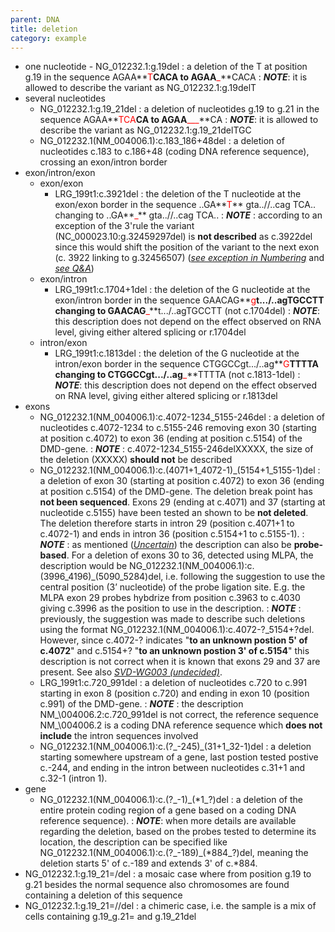 ```yaml
---
parent: DNA
title: deletion
category: example
---
```


*	one nucleotide - NG\_012232.1:g.19del
:	a deletion of the T at position g.19 in the sequence AGAA**<font color="red">T</font>**CACA to AGAA**<font color="red">_</font>**CACA
:	_**NOTE**_: it is allowed to describe the variant as NG\_012232.1:g.19delT 
*	several nucleotides
	*	NG\_012232.1:g.19\_21del
	:	a deletion of nucleotides g.19 to g.21 in the sequence AGAA**<font color="red">TCA</font>**CA to AGAA**<font color="red">___</font>**CA
	:	_**NOTE**_: it is allowed to describe the variant as NG\_012232.1:g.19\_21delTGC 
	*	NG\_012232.1(NM\_004006.1):c.183\_186+48del
	:	a deletion of nucleotides c.183 to c.186+48 (coding DNA reference sequence), crossing an exon/intron border
*	exon/intron/exon
	*	exon/exon
		*	LRG_199t1:c.3921del
		:	the deletion of the T nucleotide at the exon/exon border in the sequence ..GA**<font color="red">T</font>** gta..//..cag TCA.. changing to ..GA**<font color="red">_</font>** gta..//..cag TCA..
		:	_**NOTE**_ : according to an exception of the 3'rule the variant (NC\_000023.10:g.32459297del) is **not described** as c.3922del since this would shift the position of the variant to the next exon (c. 3922 linking to g.32456507) ([_see exception in Numbering_](/bg-material/numbering/#DNAc) and [_see Q&A_](/recommendations/DNA/variant/deletion/#6del))
	*	exon/intron
		*	LRG\_199t1:c.1704+1del
		:	the deletion of the G nucleotide at the exon/intron border in the sequence GAACAG**<font color="red">g</font>**t.../..agTGCCTT changing to GAACAG**<font color="red">_</font>**t.../..agTGCCTT (not c.1704del)
		:	_**NOTE**_: this description does not depend on the effect observed on RNA level, giving either altered splicing or r.1704del
	*	intron/exon
		*	LRG\_199t1:c.1813del
		:	the deletion of the G nucleotide at the intron/exon border in the sequence CTGGCCgt.../..ag**<font color="red">G</font>**TTTTA changing to CTGGCCgt.../..ag**<font color="red">_</font>**TTTTA (not c.1813-1del)
		:	_**NOTE**_: this description does not depend on the effect observed on RNA level, giving either altered splicing or r.1813del	
*	exons 
	*	NG\_012232.1(NM\_004006.1):c.4072-1234\_5155-246del
	:	a deletion of nucleotides c.4072-1234 to c.5155-246 removing exon 30 (starting at position c.4072) to exon 36 (ending at position c.5154) of the DMD-gene.
	:	_**NOTE**_ : c.4072-1234\_5155-246delXXXXX, the size of the deletion (XXXXX) **should not** be described
	*	NG\_012232.1(NM\_004006.1):c.(4071+1\_4072-1)\_(5154+1\_5155-1)del
	:	a deletion of exon 30 (starting at position c.4072) to exon 36 (ending at position c.5154) of the DMD-gene. The deletion break point has **not been sequenced**. Exons 29 (ending at c.4071) and 37 (starting at nucleotide c.5155) have been tested an shown to be **not deleted**. The deletion therefore starts in intron 29 (position c.4071+1 to c.4072-1) and ends in intron 36 (position c.5154+1 to c.5155-1).
	:	_**NOTE**_ : as mentioned ([_Uncertain_](/recommendations/uncertain/)) the description can also be **probe-based**. For a deletion of exons 30 to 36, detected using MLPA, the description would be NG\_012232.1(NM\_004006.1):c.(3996\_4196)\_(5090\_5284)del, i.e. following the suggestion to use the central position (3’ nucleotide) of the probe ligation site. E.g. the MLPA exon 29 probes hybdrize from position c.3963 to c.4030 giving c.3996 as the position to use in the description.
	:	_**NOTE**_ : previously, the suggestion was made to describe such deletions using the format NG\_012232.1(NM\_004006.1):c.4072-?\_5154+?del. However, since c.4072-? indicates "**to an unknown postion 5' of c.4072**" and c.5154+? "**to an unknown postion 3' of c.5154**" this description is not correct when it is known that exons 29 and 37 are present. See also [_SVD-WG003 (undecided)_](/bg-material/consultation/svd-wg003).
	*	LRG\_199t1:c.720\_991del
	:	a deletion of nucleotides c.720 to c.991 starting in exon 8 (position c.720) and ending in exon 10 (position c.991) of the DMD-gene.
	:	_**NOTE**_ : the description NM_\004006.2:c.720_991del is not correct, the reference sequence NM_\004006.2 is a coding DNA reference sequence which **does not include** the intron sequences involved
	*	NG\_012232.1(NM\_004006.1):c.(?\_-245)\_(31+1\_32-1)del
	:	a deletion starting somewhere upstream of a gene, last postion tested postive c.-244, and ending in the intron between nucleotides c.31+1 and c.32-1 (intron 1).
*	gene
	*	NG\_012232.1(NM\_004006.1):c.(?\_-1)\_(\*1\_?)del
	:	a deletion of the entire protein coding region of a gene based on a coding DNA reference sequence).
	:	_**NOTE**_: when more details are available regarding the deletion, based on the probes tested to determine its location, the description can be specified like NG\_012232.1(NM\_004006.1):c.(?\_-189)\_(\*884\_?)del, meaning the deletion starts 5' of c.-189 and extends 3' of c.\*884.
*	NG\_012232.1:g.19\_21=/del
:	a mosaic case where from position g.19 to g.21 besides the normal sequence also chromosomes are found containing a deletion of this sequence
*	NG\_012232.1:g.19\_21=//del
:	a chimeric case, i.e. the sample is a mix of cells containing g.19\_g.21= and g.19\_21del

